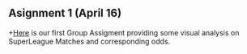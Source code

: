 ## Asignment 1 (April 16)

+[Here](https://boun-etm58d.github.io/gpj-deniz-zeynep-tayfun/GroupAssigment.html) is our first Group Assigment providing some visual analysis on SuperLeague Matches and corresponding odds.
